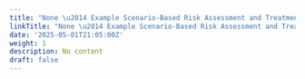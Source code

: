 ```yaml
---
title: "None \u2014 Example Scenario-Based Risk Assessment and Treatment Tool"
linkTitle: "None \u2014 Example Scenario-Based Risk Assessment and Treatment Tool"
date: '2025-05-01T21:05:00Z'
weight: 1
description: No content
draft: false
---
```



